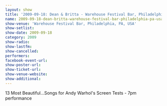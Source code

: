 ```yaml
---
layout: show
title: '2009-09-18: Dean & Britta - Warehouse Festival Bar, Philadelphia, PA, USA'
name: 2009-09-18-dean-britta-warehouse-festival-bar-philadelphia-pa-usa-2
show-venue: 'Warehouse Festival Bar, Philadelphia, PA, USA'
show-setlist: 
show-date: 2009-09-18
category: 2009
show-radio: 
show-lastfm: 
show-cancelled: 
performers: 
facebook-event-url: 
show-poster-url: 
show-ticket-url: 
show-venue-website: 
show-additional: 
---
```


13 Most Beautiful...Songs for Andy Warhol\'s Screen Tests - 7pm performance